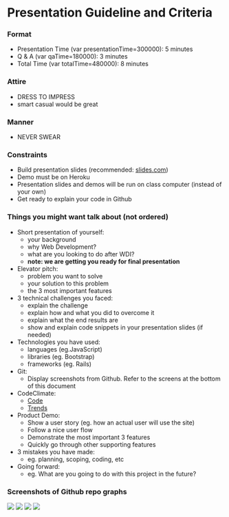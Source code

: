 # Presentation Guideline and Criteria

### Format
- Presentation Time (var presentationTime=300000): 5 minutes
- Q & A (var qaTime=180000): 3 minutes
- Total Time (var totalTime=480000): 8 minutes

### Attire
- DRESS TO IMPRESS
- smart casual would be great

### Manner
- NEVER SWEAR

### Constraints
- Build presentation slides (recommended: [slides.com](slides.com))
- Demo must be on Heroku
- Presentation slides and demos will be run on class computer (instead of your own)
- Get ready to explain your code in Github

### Things you might want talk about (not ordered)
- Short presentation of yourself:
  - your background
  - why Web Development?
  - what are you looking to do after WDI?
  - __note: we are getting you ready for final presentation__
- Elevator pitch:
  - problem you want to solve
  - your solution to this problem
  - the 3 most important features
- 3 technical challenges you faced:
  - explain the challenge
  - explain how and what you did to overcome it
  - explain what the end results are
  - show and explain code snippets in your presentation slides (if needed)
- Technologies you have used:
  - languages (eg.JavaScript)
  - libraries (eg. Bootstrap)
  - frameworks (eg. Rails)
- Git:
  - Display screenshots from Github. Refer to the screens at the bottom of this document
- CodeClimate:
  - [Code](https://codeclimate.com/github/WDI-HK-8/AirQ/code?sort=remediation_cost&sort_direction=desc)
  - [Trends](https://codeclimate.com/github/WDI-HK-8/AirQ/trends)
- Product Demo:
  - Show a user story (eg. how an actual user will use the site)
  - Follow a nice user flow
  - Demonstrate the most important 3 features
  - Quickly go through other supporting features
- 3 mistakes you have made:
  - eg. planning, scoping, coding, etc
- Going forward:
  - eg. What are you going to do with this project in the future?

### Screenshots of Github repo graphs
![](/images/github-1.png)
![](/images/github-2.png)
![](/images/github-3.png)
![](/images/github-4.png)
